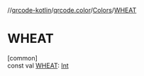 //[qrcode-kotlin](../../../index.md)/[qrcode.color](../index.md)/[Colors](index.md)/[WHEAT](-w-h-e-a-t.md)

# WHEAT

[common]\
const val [WHEAT](-w-h-e-a-t.md): [Int](https://kotlinlang.org/api/latest/jvm/stdlib/kotlin-stdlib/kotlin/-int/index.html)
